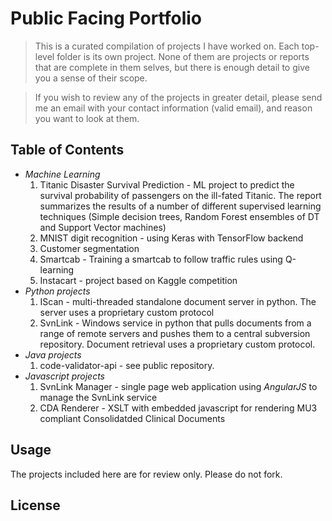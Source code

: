 # Public Facing Portfolio

> This is a curated compilation of projects I have worked on. Each top-level folder is its own project. None of them are projects or reports 
that are complete in them selves, but there is enough detail to give you a sense of their scope.

> If you wish to review any of the projects in greater detail, please send me an email with your contact information (valid email), and reason you want to look at them. 

## Table of Contents
- *Machine Learning*
	1. Titanic Disaster Survival Prediction - ML project to predict the survival probability of passengers on the ill-fated Titanic. The report summarizes the results of a number of different supervised learning techniques (Simple decision trees, Random Forest ensembles of DT and Support Vector machines)
	2. MNIST digit recognition - using Keras with TensorFlow backend
	3. Customer segmentation 
	4. Smartcab - Training a smartcab to follow traffic rules using Q-learning
	5. Instacart - project based on Kaggle competition
- *Python projects*
	1. IScan - multi-threaded standalone document server in python. The server uses a proprietary custom protocol 
	2. SvnLink - Windows service in python that pulls documents from a range of remote servers and pushes them to a central subversion repository. Document retrieval uses a proprietary custom protocol.
- *Java projects* 
	1. code-validator-api - see public repository.
- *Javascript projects*
	1. SvnLink Manager - single page web application using *AngularJS* to manage the SvnLink service
	2. CDA Renderer - XSLT with embedded javascript for rendering MU3 compliant Consolidatded Clinical Documents

## Usage ##
The projects included here are for review only. Please do not fork.

## License ##

